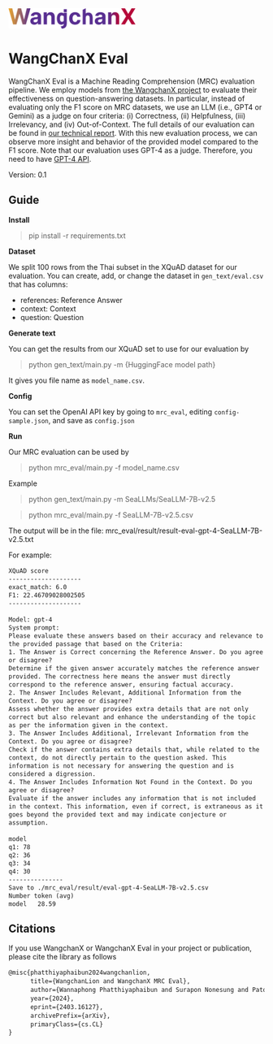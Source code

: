 <img src="https://github.com/vistec-AI/vistec-ai.github.io/blob/main/wangchanx_logo_color.png?raw=true" width="250">

# WangChanX Eval

WangChanX Eval is a Machine Reading Comprehension (MRC) evaluation pipeline.
We employ models from [the WangchanX project](https://github.com/vistec-AI/WangchanX) to evaluate their effectiveness on question-answering datasets.
In particular, instead of evaluating only the F1 score on MRC datasets, we use an LLM (i.e., GPT4 or Gemini) as a judge on four criteria: (i) Correctness, (ii) Helpfulness, (iii) Irrelevancy, and (iv) Out-of-Context.
The full details of our evaluation can be found in [our technical report](https://arxiv.org/abs/2403.16127).
With this new evaluation process, we can observe more insight and behavior of the provided model compared to the F1 score. 
Note that our evaluation uses GPT-4 as a judge. Therefore, you need to have [GPT-4 API](https://platform.openai.com/docs/guides/text-generation).

Version: 0.1


## Guide

**Install**

> pip install -r requirements.txt

**Dataset**

We split 100 rows from the Thai subset in the XQuAD dataset for our evaluation. You can create, add, or change the dataset in `gen_text/eval.csv` that has columns:

- references: Reference Answer
- context: Context
- question: Question

**Generate text**

You can get the results from our XQuAD set to use for our evaluation by

> python gen_text/main.py -m {HuggingFace model path}

It gives you file name as `model_name.csv`.


**Config**

You can set the OpenAI API key by going to `mrc_eval`, editing `config-sample.json`, and save as `config.json`


**Run**

Our MRC evaluation can be used by

> python mrc_eval/main.py -f model_name.csv

Example

> python gen_text/main.py -m SeaLLMs/SeaLLM-7B-v2.5

> python mrc_eval/main.py -f SeaLLM-7B-v2.5.csv

The output will be in the file: mrc_eval/result/result-eval-gpt-4-SeaLLM-7B-v2.5.txt

For example:
```
XQuAD score
--------------------
exact_match: 6.0
F1: 22.46709028002505
--------------------

Model: gpt-4
System prompt:
Please evaluate these answers based on their accuracy and relevance to the provided passage that based on the Criteria:
1. The Answer is Correct concerning the Reference Answer. Do you agree or disagree?
Determine if the given answer accurately matches the reference answer provided. The correctness here means the answer must directly correspond to the reference answer, ensuring factual accuracy.
2. The Answer Includes Relevant, Additional Information from the Context. Do you agree or disagree?
Assess whether the answer provides extra details that are not only correct but also relevant and enhance the understanding of the topic as per the information given in the context.
3. The Answer Includes Additional, Irrelevant Information from the Context. Do you agree or disagree?
Check if the answer contains extra details that, while related to the context, do not directly pertain to the question asked. This information is not necessary for answering the question and is considered a digression.
4. The Answer Includes Information Not Found in the Context. Do you agree or disagree?
Evaluate if the answer includes any information that is not included in the context. This information, even if correct, is extraneous as it goes beyond the provided text and may indicate conjecture or assumption.

model
q1: 78
q2: 36
q3: 34
q4: 30
---------------
Save to ./mrc_eval/result/eval-gpt-4-SeaLLM-7B-v2.5.csv
Number token (avg)
model	28.59
```

## Citations

If you use WangchanX or WangchanX Eval in your project or publication, please cite the library as follows

```tex
@misc{phatthiyaphaibun2024wangchanlion,
      title={WangchanLion and WangchanX MRC Eval}, 
      author={Wannaphong Phatthiyaphaibun and Surapon Nonesung and Patomporn Payoungkhamdee and Peerat Limkonchotiwat and Can Udomcharoenchaikit and Jitkapat Sawatphol and Chompakorn Chaksangchaichot and Ekapol Chuangsuwanich and Sarana Nutanong},
      year={2024},
      eprint={2403.16127},
      archivePrefix={arXiv},
      primaryClass={cs.CL}
}
```
